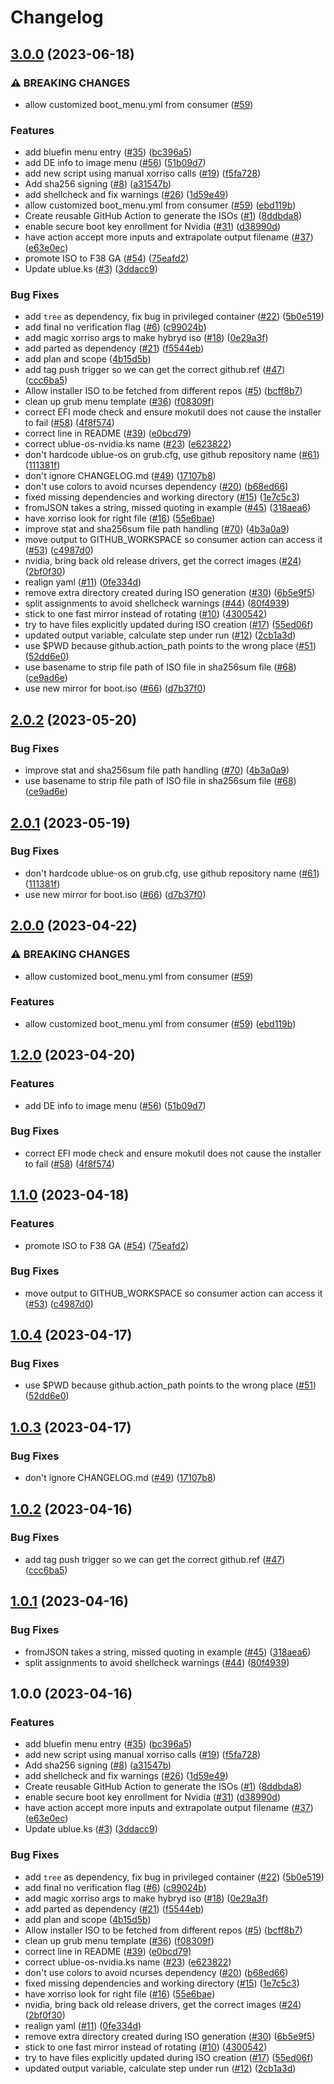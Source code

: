 # Changelog

## [3.0.0](https://github.com/blake-lucas/isogenerator/compare/v2.0.2...v3.0.0) (2023-06-18)


### ⚠ BREAKING CHANGES

* allow customized boot_menu.yml from consumer ([#59](https://github.com/blake-lucas/isogenerator/issues/59))

### Features

* add bluefin menu entry ([#35](https://github.com/blake-lucas/isogenerator/issues/35)) ([bc396a5](https://github.com/blake-lucas/isogenerator/commit/bc396a530cc1f67559859052fb8319baceb218e1))
* add DE info to image menu ([#56](https://github.com/blake-lucas/isogenerator/issues/56)) ([51b09d7](https://github.com/blake-lucas/isogenerator/commit/51b09d7e6a0d6373261c4b16fc8a43f6db886e5f))
* add new script using manual xorriso calls ([#19](https://github.com/blake-lucas/isogenerator/issues/19)) ([f5fa728](https://github.com/blake-lucas/isogenerator/commit/f5fa72837cf9e63a2d08ff6335cadb7e91705ab2))
* Add sha256 signing ([#8](https://github.com/blake-lucas/isogenerator/issues/8)) ([a31547b](https://github.com/blake-lucas/isogenerator/commit/a31547b828bd94741f7f0ae089ed6bb10178edce))
* add shellcheck and fix warnings ([#26](https://github.com/blake-lucas/isogenerator/issues/26)) ([1d59e49](https://github.com/blake-lucas/isogenerator/commit/1d59e494a082bc7b5871a0c4b66026d05ccd9cc7))
* allow customized boot_menu.yml from consumer ([#59](https://github.com/blake-lucas/isogenerator/issues/59)) ([ebd119b](https://github.com/blake-lucas/isogenerator/commit/ebd119bb757839e869368f92064ba29436fd0ff7))
* Create reusable GitHub Action to generate the ISOs ([#1](https://github.com/blake-lucas/isogenerator/issues/1)) ([8ddbda8](https://github.com/blake-lucas/isogenerator/commit/8ddbda823a84ff20dcc1958fb06a623715d0cec4))
* enable secure boot key enrollment for Nvidia ([#31](https://github.com/blake-lucas/isogenerator/issues/31)) ([d38990d](https://github.com/blake-lucas/isogenerator/commit/d38990d9ce00185a038c5f5bcf9a95afaa6aca31))
* have action accept more inputs and extrapolate output filename ([#37](https://github.com/blake-lucas/isogenerator/issues/37)) ([e63e0ec](https://github.com/blake-lucas/isogenerator/commit/e63e0ec72ae41cb0c7cc25321abbb777d86b9bd6))
* promote ISO to F38 GA ([#54](https://github.com/blake-lucas/isogenerator/issues/54)) ([75eafd2](https://github.com/blake-lucas/isogenerator/commit/75eafd26e6ed13fe18f1547e00df34277b88007e))
* Update ublue.ks ([#3](https://github.com/blake-lucas/isogenerator/issues/3)) ([3ddacc9](https://github.com/blake-lucas/isogenerator/commit/3ddacc9a9658ace083f7fe1bde0802f26aa066ca))


### Bug Fixes

* add `tree` as dependency, fix bug in privileged container ([#22](https://github.com/blake-lucas/isogenerator/issues/22)) ([5b0e519](https://github.com/blake-lucas/isogenerator/commit/5b0e519d8fb73cc8d2ec4ef3dde806633c2882fd))
* add final no verification flag ([#6](https://github.com/blake-lucas/isogenerator/issues/6)) ([c99024b](https://github.com/blake-lucas/isogenerator/commit/c99024be4bf3423f9f310de13dbf0c8a7aaa10c7))
* add magic xorriso args to make hybryd iso ([#18](https://github.com/blake-lucas/isogenerator/issues/18)) ([0e29a3f](https://github.com/blake-lucas/isogenerator/commit/0e29a3f0d43134b495e779166277c9f9a593390e))
* add parted as dependency ([#21](https://github.com/blake-lucas/isogenerator/issues/21)) ([f5544eb](https://github.com/blake-lucas/isogenerator/commit/f5544eb778f05255d6391c6f0433396af10fb5e6))
* add plan and scope ([4b15d5b](https://github.com/blake-lucas/isogenerator/commit/4b15d5b75cf04ab279f54997fb99151f1a4ed845))
* add tag push trigger so we can get the correct github.ref ([#47](https://github.com/blake-lucas/isogenerator/issues/47)) ([ccc6ba5](https://github.com/blake-lucas/isogenerator/commit/ccc6ba5255590feadd3db6031189f2817017f12d))
* Allow installer ISO to be fetched from different repos ([#5](https://github.com/blake-lucas/isogenerator/issues/5)) ([bcff8b7](https://github.com/blake-lucas/isogenerator/commit/bcff8b7a5764568240d794f7d5b75cdac7f751f2))
* clean up grub menu template ([#36](https://github.com/blake-lucas/isogenerator/issues/36)) ([f08309f](https://github.com/blake-lucas/isogenerator/commit/f08309f446fa66f9be25b03617982650244ff1d5))
* correct EFI mode check and ensure mokutil does not cause the installer to fail ([#58](https://github.com/blake-lucas/isogenerator/issues/58)) ([4f8f574](https://github.com/blake-lucas/isogenerator/commit/4f8f574de0573788756211c897c96d72166a6f6b))
* correct line in README ([#39](https://github.com/blake-lucas/isogenerator/issues/39)) ([e0bcd79](https://github.com/blake-lucas/isogenerator/commit/e0bcd7939546a22a9b26de49f30624ba90c74072))
* correct ublue-os-nvidia.ks name ([#23](https://github.com/blake-lucas/isogenerator/issues/23)) ([e623822](https://github.com/blake-lucas/isogenerator/commit/e623822645debd126d2f32a616cf50635425a4c6))
* don't hardcode ublue-os on grub.cfg, use github repository name ([#61](https://github.com/blake-lucas/isogenerator/issues/61)) ([111381f](https://github.com/blake-lucas/isogenerator/commit/111381f493c913aaddbc82801ab1f0bacbc8deeb))
* don't ignore CHANGELOG.md ([#49](https://github.com/blake-lucas/isogenerator/issues/49)) ([17107b8](https://github.com/blake-lucas/isogenerator/commit/17107b852859cb0d04e9a178c54584e28fd7f24e))
* don't use colors to avoid ncurses dependency ([#20](https://github.com/blake-lucas/isogenerator/issues/20)) ([b68ed66](https://github.com/blake-lucas/isogenerator/commit/b68ed6604174f1be62dcaeb3f2e54d42a1f55366))
* fixed missing dependencies and working directory ([#15](https://github.com/blake-lucas/isogenerator/issues/15)) ([1e7c5c3](https://github.com/blake-lucas/isogenerator/commit/1e7c5c3f30e11af366de38dfcb99101d04eaa6fd))
* fromJSON takes a string, missed quoting in example ([#45](https://github.com/blake-lucas/isogenerator/issues/45)) ([318aea6](https://github.com/blake-lucas/isogenerator/commit/318aea6148f26bf5ce1c95de153d860b0edb8796))
* have xorriso look for right file ([#16](https://github.com/blake-lucas/isogenerator/issues/16)) ([55e6bae](https://github.com/blake-lucas/isogenerator/commit/55e6baef1f5d656631d6ea459bbd1651ca4237cc))
* improve stat and sha256sum file path handling ([#70](https://github.com/blake-lucas/isogenerator/issues/70)) ([4b3a0a9](https://github.com/blake-lucas/isogenerator/commit/4b3a0a9de439fb18c8b3b6262c18d28e6bd66f2c))
* move output to GITHUB_WORKSPACE so consumer action can access it ([#53](https://github.com/blake-lucas/isogenerator/issues/53)) ([c4987d0](https://github.com/blake-lucas/isogenerator/commit/c4987d0629f5ea9daa5d0e88adf2965383a745a9))
* nvidia, bring back old release drivers, get the correct images ([#24](https://github.com/blake-lucas/isogenerator/issues/24)) ([2bf0f30](https://github.com/blake-lucas/isogenerator/commit/2bf0f303dae349b4d7a8453abb51021625ab99d3))
* realign yaml ([#11](https://github.com/blake-lucas/isogenerator/issues/11)) ([0fe334d](https://github.com/blake-lucas/isogenerator/commit/0fe334d013b06686678bcd18c87d7d12ab2f64ae))
* remove extra directory created during ISO generation ([#30](https://github.com/blake-lucas/isogenerator/issues/30)) ([6b5e9f5](https://github.com/blake-lucas/isogenerator/commit/6b5e9f501fa1f48c175cee534e88b509f8f7f699))
* split assignments to avoid shellcheck warnings ([#44](https://github.com/blake-lucas/isogenerator/issues/44)) ([80f4939](https://github.com/blake-lucas/isogenerator/commit/80f493994cdb313b9d6f3e877f4435beff599f6a))
* stick to one fast mirror instead of rotating ([#10](https://github.com/blake-lucas/isogenerator/issues/10)) ([4300542](https://github.com/blake-lucas/isogenerator/commit/43005421dbbff53a287b9f925d1d8c40c8bff234))
* try to have files explicitly updated during ISO creation ([#17](https://github.com/blake-lucas/isogenerator/issues/17)) ([55ed06f](https://github.com/blake-lucas/isogenerator/commit/55ed06fcfad9fb61528e7c48f94a0eec8df6436e))
* updated output variable, calculate step under run ([#12](https://github.com/blake-lucas/isogenerator/issues/12)) ([2cb1a3d](https://github.com/blake-lucas/isogenerator/commit/2cb1a3dab335717a7bb407e321520f53db791edd))
* use $PWD because github.action_path points to the wrong place ([#51](https://github.com/blake-lucas/isogenerator/issues/51)) ([52dd6e0](https://github.com/blake-lucas/isogenerator/commit/52dd6e0ec62b90db887472f24a1e66d25ded1441))
* use basename to strip file path of ISO file in sha256sum file ([#68](https://github.com/blake-lucas/isogenerator/issues/68)) ([ce9ad6e](https://github.com/blake-lucas/isogenerator/commit/ce9ad6ef133a78458784fdbe05308419f1392c47))
* use new mirror for boot.iso ([#66](https://github.com/blake-lucas/isogenerator/issues/66)) ([d7b37f0](https://github.com/blake-lucas/isogenerator/commit/d7b37f0201f57e28d18af91a00ec2f58583f7706))

## [2.0.2](https://github.com/ublue-os/isogenerator/compare/v2.0.1...v2.0.2) (2023-05-20)


### Bug Fixes

* improve stat and sha256sum file path handling ([#70](https://github.com/ublue-os/isogenerator/issues/70)) ([4b3a0a9](https://github.com/ublue-os/isogenerator/commit/4b3a0a9de439fb18c8b3b6262c18d28e6bd66f2c))
* use basename to strip file path of ISO file in sha256sum file ([#68](https://github.com/ublue-os/isogenerator/issues/68)) ([ce9ad6e](https://github.com/ublue-os/isogenerator/commit/ce9ad6ef133a78458784fdbe05308419f1392c47))

## [2.0.1](https://github.com/ublue-os/isogenerator/compare/v2.0.0...v2.0.1) (2023-05-19)


### Bug Fixes

* don't hardcode ublue-os on grub.cfg, use github repository name ([#61](https://github.com/ublue-os/isogenerator/issues/61)) ([111381f](https://github.com/ublue-os/isogenerator/commit/111381f493c913aaddbc82801ab1f0bacbc8deeb))
* use new mirror for boot.iso ([#66](https://github.com/ublue-os/isogenerator/issues/66)) ([d7b37f0](https://github.com/ublue-os/isogenerator/commit/d7b37f0201f57e28d18af91a00ec2f58583f7706))

## [2.0.0](https://github.com/ublue-os/isogenerator/compare/v1.2.0...v2.0.0) (2023-04-22)


### ⚠ BREAKING CHANGES

* allow customized boot_menu.yml from consumer ([#59](https://github.com/ublue-os/isogenerator/issues/59))

### Features

* allow customized boot_menu.yml from consumer ([#59](https://github.com/ublue-os/isogenerator/issues/59)) ([ebd119b](https://github.com/ublue-os/isogenerator/commit/ebd119bb757839e869368f92064ba29436fd0ff7))

## [1.2.0](https://github.com/ublue-os/isogenerator/compare/v1.1.0...v1.2.0) (2023-04-20)


### Features

* add DE info to image menu ([#56](https://github.com/ublue-os/isogenerator/issues/56)) ([51b09d7](https://github.com/ublue-os/isogenerator/commit/51b09d7e6a0d6373261c4b16fc8a43f6db886e5f))


### Bug Fixes

* correct EFI mode check and ensure mokutil does not cause the installer to fail ([#58](https://github.com/ublue-os/isogenerator/issues/58)) ([4f8f574](https://github.com/ublue-os/isogenerator/commit/4f8f574de0573788756211c897c96d72166a6f6b))

## [1.1.0](https://github.com/ublue-os/isogenerator/compare/v1.0.4...v1.1.0) (2023-04-18)


### Features

* promote ISO to F38 GA ([#54](https://github.com/ublue-os/isogenerator/issues/54)) ([75eafd2](https://github.com/ublue-os/isogenerator/commit/75eafd26e6ed13fe18f1547e00df34277b88007e))


### Bug Fixes

* move output to GITHUB_WORKSPACE so consumer action can access it ([#53](https://github.com/ublue-os/isogenerator/issues/53)) ([c4987d0](https://github.com/ublue-os/isogenerator/commit/c4987d0629f5ea9daa5d0e88adf2965383a745a9))

## [1.0.4](https://github.com/ublue-os/isogenerator/compare/v1.0.3...v1.0.4) (2023-04-17)


### Bug Fixes

* use $PWD because github.action_path points to the wrong place ([#51](https://github.com/ublue-os/isogenerator/issues/51)) ([52dd6e0](https://github.com/ublue-os/isogenerator/commit/52dd6e0ec62b90db887472f24a1e66d25ded1441))

## [1.0.3](https://github.com/ublue-os/isogenerator/compare/v1.0.2...v1.0.3) (2023-04-17)


### Bug Fixes

* don't ignore CHANGELOG.md ([#49](https://github.com/ublue-os/isogenerator/issues/49)) ([17107b8](https://github.com/ublue-os/isogenerator/commit/17107b852859cb0d04e9a178c54584e28fd7f24e))

## [1.0.2](https://github.com/ublue-os/isogenerator/compare/v1.0.1...v1.0.2) (2023-04-16)


### Bug Fixes

* add tag push trigger so we can get the correct github.ref ([#47](https://github.com/ublue-os/isogenerator/issues/47)) ([ccc6ba5](https://github.com/ublue-os/isogenerator/commit/ccc6ba5255590feadd3db6031189f2817017f12d))

## [1.0.1](https://github.com/ublue-os/isogenerator/compare/v1.0.0...v1.0.1) (2023-04-16)


### Bug Fixes

* fromJSON takes a string, missed quoting in example ([#45](https://github.com/ublue-os/isogenerator/issues/45)) ([318aea6](https://github.com/ublue-os/isogenerator/commit/318aea6148f26bf5ce1c95de153d860b0edb8796))
* split assignments to avoid shellcheck warnings ([#44](https://github.com/ublue-os/isogenerator/issues/44)) ([80f4939](https://github.com/ublue-os/isogenerator/commit/80f493994cdb313b9d6f3e877f4435beff599f6a))

## 1.0.0 (2023-04-16)


### Features

* add bluefin menu entry ([#35](https://github.com/ublue-os/isogenerator/issues/35)) ([bc396a5](https://github.com/ublue-os/isogenerator/commit/bc396a530cc1f67559859052fb8319baceb218e1))
* add new script using manual xorriso calls ([#19](https://github.com/ublue-os/isogenerator/issues/19)) ([f5fa728](https://github.com/ublue-os/isogenerator/commit/f5fa72837cf9e63a2d08ff6335cadb7e91705ab2))
* Add sha256 signing ([#8](https://github.com/ublue-os/isogenerator/issues/8)) ([a31547b](https://github.com/ublue-os/isogenerator/commit/a31547b828bd94741f7f0ae089ed6bb10178edce))
* add shellcheck and fix warnings ([#26](https://github.com/ublue-os/isogenerator/issues/26)) ([1d59e49](https://github.com/ublue-os/isogenerator/commit/1d59e494a082bc7b5871a0c4b66026d05ccd9cc7))
* Create reusable GitHub Action to generate the ISOs ([#1](https://github.com/ublue-os/isogenerator/issues/1)) ([8ddbda8](https://github.com/ublue-os/isogenerator/commit/8ddbda823a84ff20dcc1958fb06a623715d0cec4))
* enable secure boot key enrollment for Nvidia ([#31](https://github.com/ublue-os/isogenerator/issues/31)) ([d38990d](https://github.com/ublue-os/isogenerator/commit/d38990d9ce00185a038c5f5bcf9a95afaa6aca31))
* have action accept more inputs and extrapolate output filename ([#37](https://github.com/ublue-os/isogenerator/issues/37)) ([e63e0ec](https://github.com/ublue-os/isogenerator/commit/e63e0ec72ae41cb0c7cc25321abbb777d86b9bd6))
* Update ublue.ks ([#3](https://github.com/ublue-os/isogenerator/issues/3)) ([3ddacc9](https://github.com/ublue-os/isogenerator/commit/3ddacc9a9658ace083f7fe1bde0802f26aa066ca))


### Bug Fixes

* add `tree` as dependency, fix bug in privileged container ([#22](https://github.com/ublue-os/isogenerator/issues/22)) ([5b0e519](https://github.com/ublue-os/isogenerator/commit/5b0e519d8fb73cc8d2ec4ef3dde806633c2882fd))
* add final no verification flag ([#6](https://github.com/ublue-os/isogenerator/issues/6)) ([c99024b](https://github.com/ublue-os/isogenerator/commit/c99024be4bf3423f9f310de13dbf0c8a7aaa10c7))
* add magic xorriso args to make hybryd iso ([#18](https://github.com/ublue-os/isogenerator/issues/18)) ([0e29a3f](https://github.com/ublue-os/isogenerator/commit/0e29a3f0d43134b495e779166277c9f9a593390e))
* add parted as dependency ([#21](https://github.com/ublue-os/isogenerator/issues/21)) ([f5544eb](https://github.com/ublue-os/isogenerator/commit/f5544eb778f05255d6391c6f0433396af10fb5e6))
* add plan and scope ([4b15d5b](https://github.com/ublue-os/isogenerator/commit/4b15d5b75cf04ab279f54997fb99151f1a4ed845))
* Allow installer ISO to be fetched from different repos ([#5](https://github.com/ublue-os/isogenerator/issues/5)) ([bcff8b7](https://github.com/ublue-os/isogenerator/commit/bcff8b7a5764568240d794f7d5b75cdac7f751f2))
* clean up grub menu template ([#36](https://github.com/ublue-os/isogenerator/issues/36)) ([f08309f](https://github.com/ublue-os/isogenerator/commit/f08309f446fa66f9be25b03617982650244ff1d5))
* correct line in README ([#39](https://github.com/ublue-os/isogenerator/issues/39)) ([e0bcd79](https://github.com/ublue-os/isogenerator/commit/e0bcd7939546a22a9b26de49f30624ba90c74072))
* correct ublue-os-nvidia.ks name ([#23](https://github.com/ublue-os/isogenerator/issues/23)) ([e623822](https://github.com/ublue-os/isogenerator/commit/e623822645debd126d2f32a616cf50635425a4c6))
* don't use colors to avoid ncurses dependency ([#20](https://github.com/ublue-os/isogenerator/issues/20)) ([b68ed66](https://github.com/ublue-os/isogenerator/commit/b68ed6604174f1be62dcaeb3f2e54d42a1f55366))
* fixed missing dependencies and working directory ([#15](https://github.com/ublue-os/isogenerator/issues/15)) ([1e7c5c3](https://github.com/ublue-os/isogenerator/commit/1e7c5c3f30e11af366de38dfcb99101d04eaa6fd))
* have xorriso look for right file ([#16](https://github.com/ublue-os/isogenerator/issues/16)) ([55e6bae](https://github.com/ublue-os/isogenerator/commit/55e6baef1f5d656631d6ea459bbd1651ca4237cc))
* nvidia, bring back old release drivers, get the correct images ([#24](https://github.com/ublue-os/isogenerator/issues/24)) ([2bf0f30](https://github.com/ublue-os/isogenerator/commit/2bf0f303dae349b4d7a8453abb51021625ab99d3))
* realign yaml ([#11](https://github.com/ublue-os/isogenerator/issues/11)) ([0fe334d](https://github.com/ublue-os/isogenerator/commit/0fe334d013b06686678bcd18c87d7d12ab2f64ae))
* remove extra directory created during ISO generation ([#30](https://github.com/ublue-os/isogenerator/issues/30)) ([6b5e9f5](https://github.com/ublue-os/isogenerator/commit/6b5e9f501fa1f48c175cee534e88b509f8f7f699))
* stick to one fast mirror instead of rotating ([#10](https://github.com/ublue-os/isogenerator/issues/10)) ([4300542](https://github.com/ublue-os/isogenerator/commit/43005421dbbff53a287b9f925d1d8c40c8bff234))
* try to have files explicitly updated during ISO creation ([#17](https://github.com/ublue-os/isogenerator/issues/17)) ([55ed06f](https://github.com/ublue-os/isogenerator/commit/55ed06fcfad9fb61528e7c48f94a0eec8df6436e))
* updated output variable, calculate step under run ([#12](https://github.com/ublue-os/isogenerator/issues/12)) ([2cb1a3d](https://github.com/ublue-os/isogenerator/commit/2cb1a3dab335717a7bb407e321520f53db791edd))
